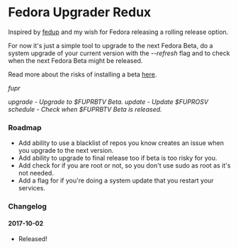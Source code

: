 # Fedora Upgrader Redux

Inspired by [fedup](https://fedoraproject.org/wiki/FedUp) and my wish for Fedora releasing a rolling release option.

For now it's just a simple tool to upgrade to the next Fedora Beta, do a system upgrade of your current version with the _--refresh_ flag and to check when the next Fedora Beta might be released.

Read more about the risks of installing a beta [here](https://fedoraproject.org/wiki/Upgrading).

_fupr <command>_

_upgrade - Upgrade to $FUPRBTV Beta._
_update - Update $FUPROSV_
_schedule - Check when $FUPRBTV Beta is released._

### Roadmap

* Add ability to use a blacklist of repos you know creates an issue when you upgrade to the next version.
* Add ability to upgrade to final release too if beta is too risky for you.
* Add check for if you are root or not, so you don't use sudo as root as it's not needed.
* Add a flag for if you're doing a system update that you restart your services.

### Changelog

#### 2017-10-02
* Released!
